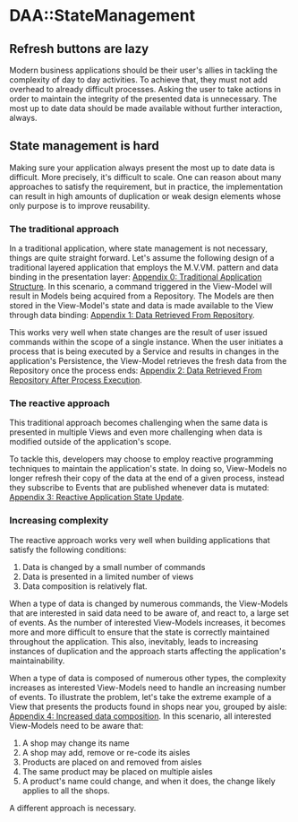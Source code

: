 # DAA::StateManagement

## Refresh buttons are lazy
Modern business applications should be their user's allies in tackling the complexity of day to day activities. To achieve that, they must not add overhead to already difficult processes. Asking the user to take actions in order to maintain the integrity of the presented data is unnecessary. The most up to date data should be made available without further interaction, always.

## State management is hard
Making sure your application always present the most up to date data is difficult. More precisely, it's difficult to scale. One can reason about many approaches to satisfy the requirement, but in practice, the implementation can result in high amounts of duplication or weak design elements whose only purpose is to improve reusability.

### The traditional approach
In a traditional application, where state management is not necessary, things are quite straight forward. Let's assume the following design of a traditional layered application that employs the M.V.VM. pattern and data binding in the presentation layer: [Appendix 0: Traditional Application Structure](Documentation/Images/traditional-application-structure.png). In this scenario, a command triggered in the View-Model will result in Models being acquired from a Repository. The Models are then stored in the View-Model's state and data is made available to the View through data binding: [Appendix 1: Data Retrieved From Repository](Documentation/Images/traditional-data-retrieved-from-repository.png). 

This works very well when state changes are the result of user issued commands within the scope of a single instance. When the user initiates a process that is being executed by a Service and results in changes in the application's Persistence, the View-Model retrieves the fresh data from the Repository once the process ends: [Appendix 2: Data Retrieved From Repository After Process Execution](Documentation/Images/traditional-application-data-updated-after-process.png).

### The reactive approach
This traditional approach becomes challenging when the same data is presented in multiple Views and even more challenging when data is modified outside of the application's scope. 

To tackle this, developers may choose to employ reactive programming techniques to maintain the application's state. In doing so, View-Models no longer refresh their copy of the data at the end of a given process, instead they subscribe to Events that are published whenever data is mutated: [Appendix 3: Reactive Application State Update](Documentation/Images/reactive-application-data-updates.png).

### Increasing complexity
The reactive approach works very well when building applications that satisfy the following conditions:
1. Data is changed by a small number of commands
2. Data is presented in a limited number of views 
3. Data composition is relatively flat.

When a type of data is changed by numerous commands, the View-Models that are interested in said data need to be aware of, and react to, a large set of events. As the number of interested View-Models increases, it becomes more and more difficult to ensure that the state is correctly maintained throughout the application. This also, inevitably, leads to increasing instances of duplication and the approach starts affecting the application's maintainability.

When a type of data is composed of numerous other types, the complexity increases as interested View-Models need to handle an increasing number of events. To illustrate the problem, let's take the extreme example of a View that presents the products found in shops near you, grouped by aisle: [Appendix 4: Increased data composition](Documentation/Images/increased-data-composition.png). In this scenario, all interested View-Models need to be aware that:
1. A shop may change its name
2. A shop may add, remove or re-code its aisles
3. Products are placed on and removed from aisles
4. The same product may be placed on multiple aisles
5. A product's name could change, and when it does, the change likely applies to all the shops.

A different approach is necessary.